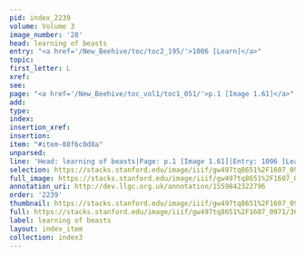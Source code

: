 ```yaml
---
pid: index_2239
volume: Volume 3
image_number: '28'
head: learning of beasts
entry: "<a href='/New_Beehive/toc/toc2_195/'>1006 [Learn]</a>"
topic: 
first_letter: L
xref: 
see: 
page: "<a href='/New_Beehive/toc_vol1/toc1_051/'>p.1 [Image 1.61]</a>"
add: 
type: 
index: 
insertion_xref: 
insertion: 
item: "#item-88f6c0d8a"
unparsed: 
line: 'Head: learning of beasts|Page: p.1 [Image 1.61]|Entry: 1006 [Learn]|#item-88f6c0d8a'
selection: https://stacks.stanford.edu/image/iiif/gw497tq8651%2F1607_0971/360,2056,736,160/full/0/default.jpg
full_image: https://stacks.stanford.edu/image/iiif/gw497tq8651%2F1607_0971/full/full/0/default.jpg
annotation_uri: http://dev.llgc.org.uk/annotation/1559842322796
order: '2239'
thumbnail: https://stacks.stanford.edu/image/iiif/gw497tq8651%2F1607_0971/360,2056,736,160/150,/0/default.jpg
full: https://stacks.stanford.edu/image/iiif/gw497tq8651%2F1607_0971/360,2056,736,160/full/0/default.jpg
label: learning of beasts
layout: index_item
collection: index3
---
```

